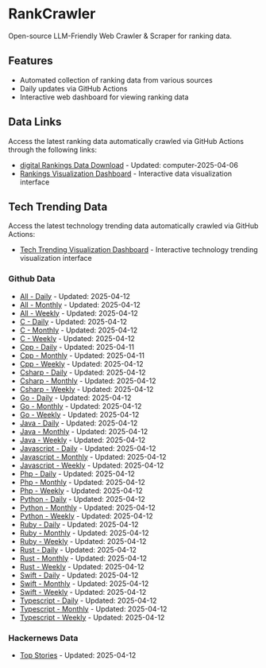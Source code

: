 # RankCrawler

Open-source LLM-Friendly Web Crawler & Scraper for ranking data.

## Features

* Automated collection of ranking data from various sources
* Daily updates via GitHub Actions
* Interactive web dashboard for viewing ranking data


## Data Links

Access the latest ranking data automatically crawled via GitHub Actions through the following links:

* [digital Rankings Data Download](https://github.com/chenjy16/RankCrawler/blob/main/data/1688/digital_computer_2025-04-06.json) - Updated: computer-2025-04-06
* [Rankings Visualization Dashboard](https://chenjy16.github.io/RankCrawler/1688_rankings.html) - Interactive data visualization interface




## Tech Trending Data

Access the latest technology trending data automatically crawled via GitHub Actions:

* [Tech Trending Visualization Dashboard](https://chenjy16.github.io/RankCrawler/tech_trending.html) - Interactive technology trending visualization interface

### Github Data

* [All - Daily](https://github.com/chenjy16/RankCrawler/blob/main/data/github/github_all_daily_2025-04-12.json) - Updated: 2025-04-12
* [All - Monthly](https://github.com/chenjy16/RankCrawler/blob/main/data/github/github_all_monthly_2025-04-12.json) - Updated: 2025-04-12
* [All - Weekly](https://github.com/chenjy16/RankCrawler/blob/main/data/github/github_all_weekly_2025-04-12.json) - Updated: 2025-04-12
* [C - Daily](https://github.com/chenjy16/RankCrawler/blob/main/data/github/github_c_daily_2025-04-12.json) - Updated: 2025-04-12
* [C - Monthly](https://github.com/chenjy16/RankCrawler/blob/main/data/github/github_c_monthly_2025-04-12.json) - Updated: 2025-04-12
* [C - Weekly](https://github.com/chenjy16/RankCrawler/blob/main/data/github/github_c_weekly_2025-04-12.json) - Updated: 2025-04-12
* [Cpp - Daily](https://github.com/chenjy16/RankCrawler/blob/main/data/github/github_cpp_daily_2025-04-11.json) - Updated: 2025-04-11
* [Cpp - Monthly](https://github.com/chenjy16/RankCrawler/blob/main/data/github/github_cpp_monthly_2025-04-11.json) - Updated: 2025-04-11
* [Cpp - Weekly](https://github.com/chenjy16/RankCrawler/blob/main/data/github/github_cpp_weekly_2025-04-12.json) - Updated: 2025-04-12
* [Csharp - Daily](https://github.com/chenjy16/RankCrawler/blob/main/data/github/github_csharp_daily_2025-04-12.json) - Updated: 2025-04-12
* [Csharp - Monthly](https://github.com/chenjy16/RankCrawler/blob/main/data/github/github_csharp_monthly_2025-04-12.json) - Updated: 2025-04-12
* [Csharp - Weekly](https://github.com/chenjy16/RankCrawler/blob/main/data/github/github_csharp_weekly_2025-04-12.json) - Updated: 2025-04-12
* [Go - Daily](https://github.com/chenjy16/RankCrawler/blob/main/data/github/github_go_daily_2025-04-12.json) - Updated: 2025-04-12
* [Go - Monthly](https://github.com/chenjy16/RankCrawler/blob/main/data/github/github_go_monthly_2025-04-12.json) - Updated: 2025-04-12
* [Go - Weekly](https://github.com/chenjy16/RankCrawler/blob/main/data/github/github_go_weekly_2025-04-12.json) - Updated: 2025-04-12
* [Java - Daily](https://github.com/chenjy16/RankCrawler/blob/main/data/github/github_java_daily_2025-04-12.json) - Updated: 2025-04-12
* [Java - Monthly](https://github.com/chenjy16/RankCrawler/blob/main/data/github/github_java_monthly_2025-04-12.json) - Updated: 2025-04-12
* [Java - Weekly](https://github.com/chenjy16/RankCrawler/blob/main/data/github/github_java_weekly_2025-04-12.json) - Updated: 2025-04-12
* [Javascript - Daily](https://github.com/chenjy16/RankCrawler/blob/main/data/github/github_javascript_daily_2025-04-12.json) - Updated: 2025-04-12
* [Javascript - Monthly](https://github.com/chenjy16/RankCrawler/blob/main/data/github/github_javascript_monthly_2025-04-12.json) - Updated: 2025-04-12
* [Javascript - Weekly](https://github.com/chenjy16/RankCrawler/blob/main/data/github/github_javascript_weekly_2025-04-12.json) - Updated: 2025-04-12
* [Php - Daily](https://github.com/chenjy16/RankCrawler/blob/main/data/github/github_php_daily_2025-04-12.json) - Updated: 2025-04-12
* [Php - Monthly](https://github.com/chenjy16/RankCrawler/blob/main/data/github/github_php_monthly_2025-04-12.json) - Updated: 2025-04-12
* [Php - Weekly](https://github.com/chenjy16/RankCrawler/blob/main/data/github/github_php_weekly_2025-04-12.json) - Updated: 2025-04-12
* [Python - Daily](https://github.com/chenjy16/RankCrawler/blob/main/data/github/github_python_daily_2025-04-12.json) - Updated: 2025-04-12
* [Python - Monthly](https://github.com/chenjy16/RankCrawler/blob/main/data/github/github_python_monthly_2025-04-12.json) - Updated: 2025-04-12
* [Python - Weekly](https://github.com/chenjy16/RankCrawler/blob/main/data/github/github_python_weekly_2025-04-12.json) - Updated: 2025-04-12
* [Ruby - Daily](https://github.com/chenjy16/RankCrawler/blob/main/data/github/github_ruby_daily_2025-04-12.json) - Updated: 2025-04-12
* [Ruby - Monthly](https://github.com/chenjy16/RankCrawler/blob/main/data/github/github_ruby_monthly_2025-04-12.json) - Updated: 2025-04-12
* [Ruby - Weekly](https://github.com/chenjy16/RankCrawler/blob/main/data/github/github_ruby_weekly_2025-04-12.json) - Updated: 2025-04-12
* [Rust - Daily](https://github.com/chenjy16/RankCrawler/blob/main/data/github/github_rust_daily_2025-04-12.json) - Updated: 2025-04-12
* [Rust - Monthly](https://github.com/chenjy16/RankCrawler/blob/main/data/github/github_rust_monthly_2025-04-12.json) - Updated: 2025-04-12
* [Rust - Weekly](https://github.com/chenjy16/RankCrawler/blob/main/data/github/github_rust_weekly_2025-04-12.json) - Updated: 2025-04-12
* [Swift - Daily](https://github.com/chenjy16/RankCrawler/blob/main/data/github/github_swift_daily_2025-04-12.json) - Updated: 2025-04-12
* [Swift - Monthly](https://github.com/chenjy16/RankCrawler/blob/main/data/github/github_swift_monthly_2025-04-12.json) - Updated: 2025-04-12
* [Swift - Weekly](https://github.com/chenjy16/RankCrawler/blob/main/data/github/github_swift_weekly_2025-04-12.json) - Updated: 2025-04-12
* [Typescript - Daily](https://github.com/chenjy16/RankCrawler/blob/main/data/github/github_typescript_daily_2025-04-12.json) - Updated: 2025-04-12
* [Typescript - Monthly](https://github.com/chenjy16/RankCrawler/blob/main/data/github/github_typescript_monthly_2025-04-12.json) - Updated: 2025-04-12
* [Typescript - Weekly](https://github.com/chenjy16/RankCrawler/blob/main/data/github/github_typescript_weekly_2025-04-12.json) - Updated: 2025-04-12

### Hackernews Data

* [Top Stories](https://github.com/chenjy16/RankCrawler/blob/main/data/hackernews/hackernews_top_2025-04-12.json) - Updated: 2025-04-12


